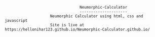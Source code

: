                                      Neumorphic-Calculator
                                     ---------------------
                        Neumorphic Calculator using html, css and javascript             
                        Site is live at https://hellonihar123.github.io/Neumorphic-Calculator.github.io/
 
 
